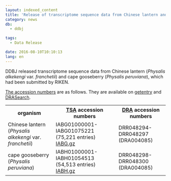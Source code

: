 ```yaml
---
layout: indexed_content
title: 'Release of transcriptome sequence data from Chinese lantern and cape gooseberry'
category: news
db:
  - ddbj

tags:
  - Data Release

date: 2016-08-10T10:10:13
lang: en
---
```


<p>DDBJ released transcriptome sequence data from Chinese lantern (<em>Physalis alkekengi</em> var. <em>franchetii</em>) and cape gooseberry (<em>Physalis peruviana</em>), which had been submitted by RIKEN. </p>

<p><a href="/documents/accessions.html">The accession numbers</a> are as follows. They are available on <a href="http://getentry.ddbj.nig.ac.jp/top-e.html" target="_blank">getentry</a> and <a href="http://ddbj.nig.ac.jp/DRASearch/" target="_blank">DRASearch</a>. </p>

<table class="t04">
    <tbody>
        <tr>
            <th> organism </th>
            <th> <a href="/ddbj/tsa-e.html">TSA</a> accession numbers</th>
            <th> <a href="/dra/index-e.html">DRA</a> accession numbers</th>
        </tr>
        <tr>
            <td> Chinese lantern (<em>Physalis alkekengi</em> var. <em>franchetii</em>) </td>
            <td> IABG01000001-IABG01075221 (75,221 entries) <a href="ftp://ftp.ddbj.nig.ac.jp/ddbj_database/tsa/IABG.gz" target="_blank">IABG.gz</a></td>
            <td> DRR048294-DRR048297 (DRA004085)</td>
        </tr>
        <tr>
            <td> cape gooseberry (<em>Physalis peruviana</em>) </td>
            <td> IABH01000001-IABH01054513 (54,513 entries) <a href="ftp://ftp.ddbj.nig.ac.jp/ddbj_database/tsa/IABH.gz" target="_blank">IABH.gz</a></td>
            <td> DRR048298-DRR048300 (DRA004085)</td>
        </tr>
    </tbody>
</table>
